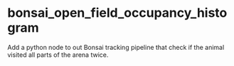 # bonsai_open_field_occupancy_histogram
Add a python node to out Bonsai tracking pipeline that check if the animal visited all parts of the arena twice.
